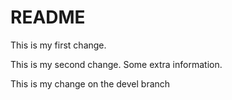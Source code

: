 # README

This is my first change.

This is my second change. Some extra information.

This is my change on the devel branch